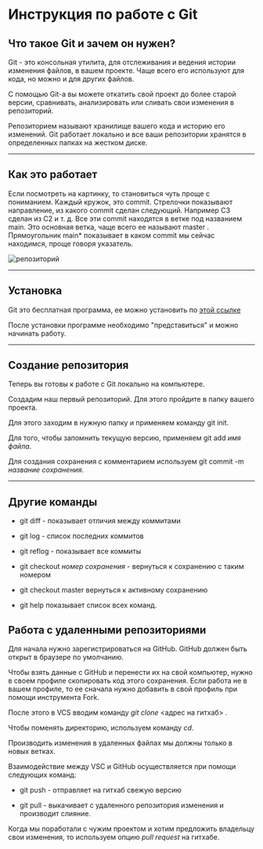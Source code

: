 # **Инструкция по работе с Git** #

## Что такое Git и зачем он нужен? ##

Git - это консольная утилита, для отслеживания и ведения истории изменения файлов, в вашем проекте. Чаще всего его используют для кода, но можно и для других файлов. 

С помощью Git-a вы можете откатить свой проект до более старой версии, сравнивать, анализировать или сливать свои изменения в репозиторий.

Репозиторием называют хранилище вашего кода и историю его изменений. Git работает локально и все ваши репозитории хранятся в определенных папках на жестком диске.
________
## Как это работает ##

Если посмотреть на картинку, то становиться чуть проще с пониманием. Каждый кружок, это commit. Стрелочки показывают направление, из какого commit сделан следующий. Например C3 сделан из С2 и т. д. Все эти commit находятся в ветке под названием main. Это основная ветка, чаще всего ее называют master . Прямоугольник main* показывает в каком commit мы сейчас находимся, проще говоря указатель.

![репозиторий](https://habrastorage.org/getpro/habr/upload_files/137/e03/4ea/137e034eadd3c4459a734354a029fb1a)

-------
## Установка ##

Git это бесплатная программа, ее можно установить по [этой ссылке](https://git-scm.com/download/win)

После установки программе необходимо "представиться" и можно начинать работу.

------

## Создание репозитория ##

Теперь вы готовы к работе с Git локально на компьютере.

Создадим наш первый репозиторий. Для этого пройдите в папку вашего проекта.

Для этого заходим в нужную папку и применяем команду git init. 

Для того, чтобы запомнить текущую версию, применяем git add *имя файла*. 

Для создания сохранения с комментарием используем git commit -m *название сохранения*.

--------
## Другие  команды ##

* git diff - показывает отличия между коммитами

* git log - список последних коммитов

* git reflog - показывает все коммиты

* git checkout *номер сохранения* - вернуться к  сохранению с таким номером

* git checkout master вернуться к активному сохранению

* git help показывает список всех команд.


## Работа с удаленными репозиториями

Для начала нужно зарегистрироваться на GitHub. GitHub должен быть открыт в браузере по умолчанию.

Чтобы взять данные с GitHub и перенести их на свой компьютер, нужно в своем профиле скопировать код этого сохранения. Если работа не в вашем профиле, то ее сначала нужно добавить в свой профиль при помощи инструмента Fork. 

После этого в VCS вводим команду *git clone* <адрес на гитхаб> .

Чтобы поменять директорию, используем команду *cd*.

Производить изменения в удаленных файлах мы должны только в новых ветках. 

Взаимодействие между VSC и GitHub осуществляется при помощи следующих команд:

* git push - отправляет на гитхаб свежую версию

* git pull - выкачивает с удаленного репозитория изменения и производит слияние.

Когда мы поработали с чужим проектом и хотим предложить владельцу свои изменения, то используем  опцию *pull request* на гитхабе.




